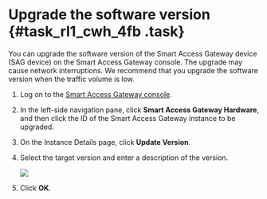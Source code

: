 # Upgrade the software version {#task_rl1_cwh_4fb .task}

You can upgrade the software version of the Smart Access Gateway device \(SAG device\) on the Smart Access Gateway console. The upgrade may cause network interruptions. We recommend that you upgrade the software version when the traffic volume is low.

1.  Log on to the [Smart Access Gateway console](https://smartag.console.aliyun.com/sag/).
2.  In the left-side navigation pane, click **Smart Access Gateway Hardware**, and then click the ID of the Smart Access Gateway instance to be upgraded.
3.  On the Instance Details page, click **Update Version**.
4.  Select the target version and enter a description of the version. 

    ![](http://static-aliyun-doc.oss-cn-hangzhou.aliyuncs.com/assets/img/24396/155745397414247_en-US.png)

5.  Click **OK**.

